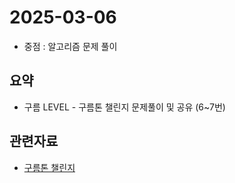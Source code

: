 <!-- 날짜는 YYYY-MM-DD 형식을 지킵니다. (연4자리, 월2자리, 일2자리) -->
# 2025-03-06

* 중점 : 알고리즘 문제 풀이

## 요약
* 구름 LEVEL - 구름톤 챌린지 문제풀이 및 공유 (6~7번)

## 관련자료
* [구름톤 챌린지](https://level.goorm.io/l/challenge/goormthon-challenge)